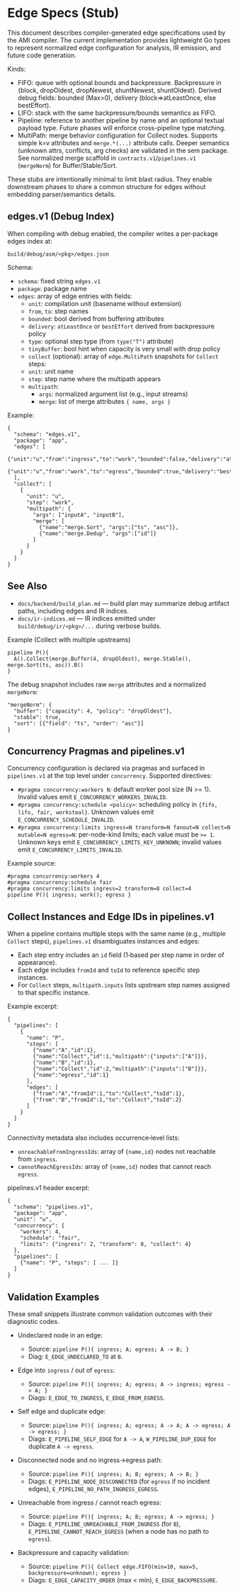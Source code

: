 # Edge Specs (Stub)

This document describes compiler-generated edge specifications used by the AMI compiler. The current implementation
provides lightweight Go types to represent normalized edge configuration for analysis, IR emission, and future code
generation.

Kinds:

- FIFO: queue with optional bounds and backpressure. Backpressure in {block, dropOldest, dropNewest, shuntNewest,
shuntOldest}. Derived debug fields: bounded (Max>0), delivery (block=>atLeastOnce, else bestEffort).
- LIFO: stack with the same backpressure/bounds semantics as FIFO.
- Pipeline: reference to another pipeline by name and an optional textual payload type. Future phases will enforce
cross-pipeline type matching.
 - MultiPath: merge behavior configuration for Collect nodes. Supports simple k=v attributes and `merge.*(...)`
attribute calls. Deeper semantics (unknown attrs, conflicts, arg checks) are validated in the sem package. See
normalized merge scaffold in `contracts.v1`/`pipelines.v1` (`mergeNorm`) for Buffer/Stable/Sort.

These stubs are intentionally minimal to limit blast radius. They enable downstream phases to share a common structure
for edges without embedding parser/semantics details.

## edges.v1 (Debug Index)

When compiling with debug enabled, the compiler writes a per‑package edges index at:

`build/debug/asm/<pkg>/edges.json`

Schema:

- `schema`: fixed string `edges.v1`
- `package`: package name
- `edges`: array of edge entries with fields:
  - `unit`: compilation unit (basename without extension)
  - `from`, `to`: step names
  - `bounded`: bool derived from buffering attributes
  - `delivery`: `atLeastOnce` or `bestEffort` derived from backpressure policy
  - `type`: optional step type (from `type("T")` attribute)
  - `tinyBuffer`: bool hint when capacity is very small with drop policy
  - `collect` (optional): array of `edge.MultiPath` snapshots for `Collect` steps:
  - `unit`: unit name
  - `step`: step name where the multipath appears
  - `multipath`:
    - `args`: normalized argument list (e.g., input streams)
    - `merge`: list of merge attributes `{ name, args }`

Example:

```
{
  "schema": "edges.v1",
  "package": "app",
  "edges": [
    {"unit":"u","from":"ingress","to":"work","bounded":false,"delivery":"atLeastOnce"},
    {"unit":"u","from":"work","to":"egress","bounded":true,"delivery":"bestEffort","type":"X","tinyBuffer":true}
  ],
  "collect": [
    {
      "unit": "u",
      "step": "work",
      "multipath": {
        "args": ["inputA", "inputB"],
        "merge": [
          {"name":"merge.Sort", "args":["ts", "asc"]},
          {"name":"merge.Dedup", "args":["id"]}
        ]
      }
    }
  ]
}
```

## See Also
- `docs/backend/build_plan.md` — build plan may summarize debug artifact paths, including edges and IR indices.
- `docs/ir-indices.md` — IR indices emitted under `build/debug/ir/<pkg>/...` during verbose builds.

Example (Collect with multiple upstreams)

```
pipeline P(){
  A().Collect(merge.Buffer(4, dropOldest), merge.Stable(), merge.Sort(ts, asc)).B()
}
```

The debug snapshot includes raw `merge` attributes and a normalized `mergeNorm`:

```
"mergeNorm": {
  "buffer": {"capacity": 4, "policy": "dropOldest"},
  "stable": true,
  "sort": [{"field": "ts", "order": "asc"}]
}
```

## Concurrency Pragmas and pipelines.v1

Concurrency configuration is declared via pragmas and surfaced in `pipelines.v1` at the top level under `concurrency`.
Supported directives:

- `#pragma concurrency:workers N`: default worker pool size (N >= 1). Invalid values emit
`E_CONCURRENCY_WORKERS_INVALID`.
- `#pragma concurrency:schedule <policy>`: scheduling policy in `{fifo, lifo, fair, worksteal}`. Unknown values emit
`E_CONCURRENCY_SCHEDULE_INVALID`.
- `#pragma concurrency:limits ingress=N transform=N fanout=N collect=N mutable=N egress=N`: per-node-kind limits; each
value must be `>= 1`. Unknown keys emit `E_CONCURRENCY_LIMITS_KEY_UNKNOWN`; invalid values emit
`E_CONCURRENCY_LIMITS_INVALID`.

Example source:

```
#pragma concurrency:workers 4
#pragma concurrency:schedule fair
#pragma concurrency:limits ingress=2 transform=8 collect=4
pipeline P(){ ingress; work(); egress }
```

## Collect Instances and Edge IDs in pipelines.v1

When a pipeline contains multiple steps with the same name (e.g., multiple `Collect` steps), `pipelines.v1`
disambiguates instances and edges:

- Each step entry includes an `id` field (1‑based per step name in order of appearance).
- Each edge includes `fromId` and `toId` to reference specific step instances.
- For `Collect` steps, `multipath.inputs` lists upstream step names assigned to that specific instance.

Example excerpt:

```
{
  "pipelines": [
    {
      "name": "P",
      "steps": [
        {"name":"A","id":1},
        {"name":"Collect","id":1,"multipath":{"inputs":["A"]}},
        {"name":"B","id":1},
        {"name":"Collect","id":2,"multipath":{"inputs":["B"]}},
        {"name":"egress","id":1}
      ],
      "edges": [
        {"from":"A","fromId":1,"to":"Collect","toId":1},
        {"from":"B","fromId":1,"to":"Collect","toId":2}
      ]
    }
  ]
}
```

Connectivity metadata also includes occurrence‑level lists:

- `unreachableFromIngressIds`: array of `{name,id}` nodes not reachable from `ingress`.
- `cannotReachEgressIds`: array of `{name,id}` nodes that cannot reach `egress`.

pipelines.v1 header excerpt:

```
{
  "schema": "pipelines.v1",
  "package": "app",
  "unit": "u",
  "concurrency": {
    "workers": 4,
    "schedule": "fair",
    "limits": {"ingress": 2, "transform": 8, "collect": 4}
  },
  "pipelines": [
    {"name": "P", "steps": [ ... ]}
  ]
}
```

## Validation Examples

These small snippets illustrate common validation outcomes with their diagnostic codes.

- Undeclared node in an edge:
  - Source: `pipeline P(){ ingress; A; egress; A -> B; }`
  - Diag: `E_EDGE_UNDECLARED_TO` at `B`.

- Edge into `ingress` / out of `egress`:
  - Source: `pipeline P(){ ingress; A; egress; A -> ingress; egress -> A; }`
  - Diags: `E_EDGE_TO_INGRESS`, `E_EDGE_FROM_EGRESS`.

- Self edge and duplicate edge:
  - Source: `pipeline P(){ ingress; A; egress; A -> A; A -> egress; A -> egress; }`
  - Diags: `E_PIPELINE_SELF_EDGE` for `A -> A`, `W_PIPELINE_DUP_EDGE` for duplicate `A -> egress`.

- Disconnected node and no ingress→egress path:
  - Source: `pipeline P(){ ingress; A; B; egress; A -> B; }`
  - Diags: `E_PIPELINE_NODE_DISCONNECTED` (for `egress` if no incident edges), `E_PIPELINE_NO_PATH_INGRESS_EGRESS`.

- Unreachable from ingress / cannot reach egress:
  - Source: `pipeline P(){ ingress; A; B; egress; A -> egress; }`
  - Diags: `E_PIPELINE_UNREACHABLE_FROM_INGRESS` (for `B`), `E_PIPELINE_CANNOT_REACH_EGRESS` (when a node has no path to `egress`).

- Backpressure and capacity validation:
  - Source: `pipeline P(){ Collect edge.FIFO(min=10, max=5, backpressure=unknown); egress }`
  - Diags: `E_EDGE_CAPACITY_ORDER` (max < min), `E_EDGE_BACKPRESSURE`.
